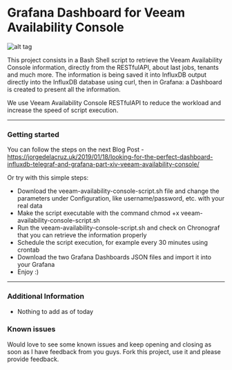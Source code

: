 Grafana Dashboard for Veeam Availability Console
===================

![alt tag](https://jorgedelacruz.uk/wp-content/uploads/2019/01/veeam-vac-grafana-001.png)

This project consists in a Bash Shell script to retrieve the Veeam Availability Console information, directly from the RESTfulAPI, about last jobs, tenants and much more. The information is being saved it into InfluxDB output directly into the InfluxDB database using curl, then in Grafana: a Dashboard is created to present all the information.

We use Veeam Availability Console RESTfulAPI to reduce the workload and increase the speed of script execution.

----------

### Getting started
You can follow the steps on the next Blog Post - https://jorgedelacruz.uk/2019/01/18/looking-for-the-perfect-dashboard-influxdb-telegraf-and-grafana-part-xiv-veeam-availability-console/

Or try with this simple steps:
* Download the veeam-availability-console-script.sh file and change the parameters under Configuration, like username/password, etc. with your real data
* Make the script executable with the command chmod +x veeam-availability-console-script.sh
* Run the veeam-availability-console-script.sh and check on Chronograf that you can retrieve the information properly
* Schedule the script execution, for example every 30 minutes using crontab
* Download the two Grafana Dashboards JSON files and import it into your Grafana
* Enjoy :)

----------

### Additional Information
* Nothing to add as of today

### Known issues 
Would love to see some known issues and keep opening and closing as soon as I have feedback from you guys. Fork this project, use it and please provide feedback.